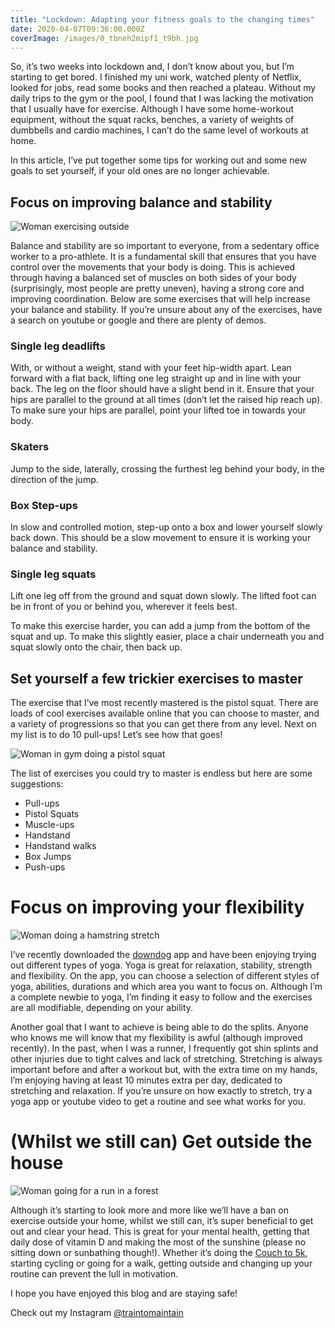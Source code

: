 ```yaml
---
title: "Lockdown: Adapting your fitness goals to the changing times"
date: 2020-04-07T09:36:00.000Z
coverImage: /images/0_tbneh2mipf1_t9bh.jpg
---
```


So, it’s two weeks into lockdown and, I don’t know about you, but I’m starting to get bored. I finished my uni work, watched plenty of Netflix, looked for jobs, read some books and then reached a plateau. Without my daily trips to the gym or the pool, I found that I was lacking the motivation that I usually have for exercise. Although I have some home-workout equipment, without the squat racks, benches, a variety of weights of dumbbells and cardio machines, I can’t do the same level of workouts at home.

In this article, I’ve put together some tips for working out and some new goals to set yourself, if your old ones are no longer achievable.

## Focus on improving balance and stability

![Woman exercising outside](https://miro.medium.com/max/1200/0*BFeO-R4d_clboMDa.jpg)

Balance and stability are so important to everyone, from a sedentary office worker to a pro-athlete. It is a fundamental skill that ensures that you have control over the movements that your body is doing. This is achieved through having a balanced set of muscles on both sides of your body (surprisingly, most people are pretty uneven), having a strong core and improving coordination. Below are some exercises that will help increase your balance and stability. If you’re unsure about any of the exercises, have a search on youtube or google and there are plenty of demos.

### Single leg deadlifts

With, or without a weight, stand with your feet hip-width apart. Lean forward with a flat back, lifting one leg straight up and in line with your back. The leg on the floor should have a slight bend in it. Ensure that your hips are parallel to the ground at all times (don’t let the raised hip reach up). To make sure your hips are parallel, point your lifted toe in towards your body.

### Skaters

Jump to the side, laterally, crossing the furthest leg behind your body, in the direction of the jump.

### Box Step-ups

In slow and controlled motion, step-up onto a box and lower yourself slowly back down. This should be a slow movement to ensure it is working your balance and stability.

### Single leg squats

Lift one leg off from the ground and squat down slowly. The lifted foot can be in front of you or behind you, wherever it feels best.

To make this exercise harder, you can add a jump from the bottom of the squat and up. To make this slightly easier, place a chair underneath you and squat slowly onto the chair, then back up.

## Set yourself a few trickier exercises to master

The exercise that I’ve most recently mastered is the pistol squat. There are loads of cool exercises available online that you can choose to master, and a variety of progressions so that you can get there from any level. Next on my list is to do 10 pull-ups! Let’s see how that goes!

![Woman in gym doing a pistol squat](https://miro.medium.com/max/860/0*1-dZQanaKUumxQGm.jpg)

The list of exercises you could try to master is endless but here are some suggestions:

- Pull-ups
- Pistol Squats
- Muscle-ups
- Handstand
- Handstand walks
- Box Jumps
- Push-ups

# Focus on improving your flexibility

![Woman doing a hamstring stretch](https://miro.medium.com/max/1600/0*ZpgUEWRXXPD1h3Lh.jpg)

I’ve recently downloaded the [downdog](https://www.downdogapp.com/) app and have been enjoying trying out different types of yoga. Yoga is great for relaxation, stability, strength and flexibility. On the app, you can choose a selection of different styles of yoga, abilities, durations and which area you want to focus on. Although I’m a complete newbie to yoga, I’m finding it easy to follow and the exercises are all modifiable, depending on your ability.

Another goal that I want to achieve is being able to do the splits. Anyone who knows me will know that my flexibility is awful (although improved recently). In the past, when I was a runner, I frequently got shin splints and other injuries due to tight calves and lack of stretching. Stretching is always important before and after a workout but, with the extra time on my hands, I’m enjoying having at least 10 minutes extra per day, dedicated to stretching and relaxation. If you’re unsure on how exactly to stretch, try a yoga app or youtube video to get a routine and see what works for you.

# (Whilst we still can) Get outside the house

![Woman going for a run in a forest](https://miro.medium.com/max/1600/0*OXuQrwJb8cO_7Tee.jpg)

Although it’s starting to look more and more like we’ll have a ban on exercise outside your home, whilst we still can, it’s super beneficial to get out and clear your head. This is great for your mental health, getting that daily dose of vitamin D and making the most of the sunshine (please no sitting down or sunbathing though!). Whether it’s doing the [Couch to 5k](https://www.nhs.uk/live-well/exercise/couch-to-5k-week-by-week/), starting cycling or going for a walk, getting outside and changing up your routine can prevent the lull in motivation.

I hope you have enjoyed this blog and are staying safe!

Check out my Instagram [@traintomaintain](https://instagram.com/traintomaintain)
